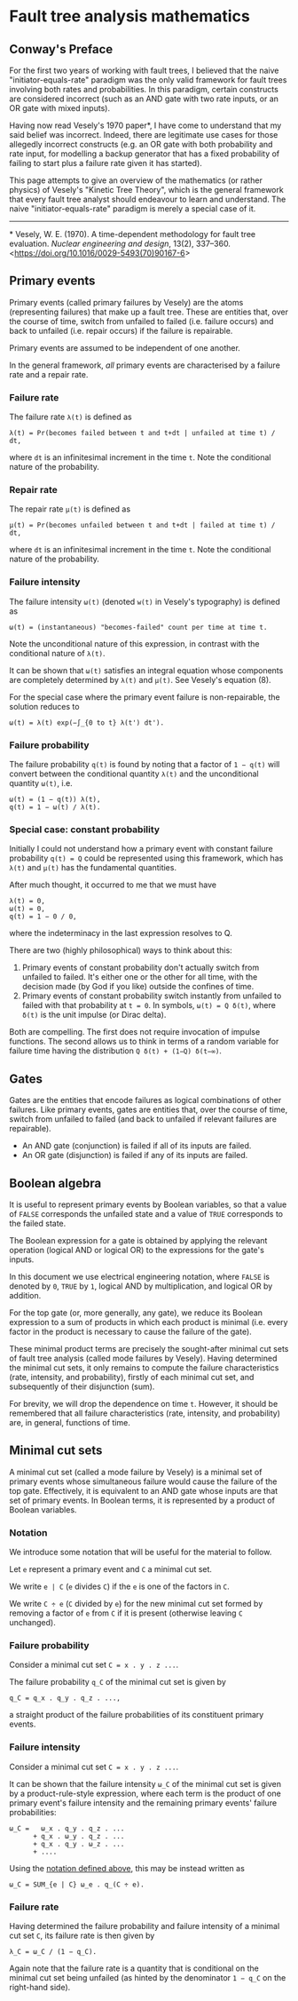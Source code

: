 # Fault tree analysis mathematics


## Conway's Preface

For the first two years of working with fault trees,
I believed that the naive "initiator-equals-rate" paradigm
was the only valid framework
for fault trees involving both rates and probabilities.
In this paradigm, certain constructs are considered incorrect
(such as an AND gate with two rate inputs, or an OR gate with mixed inputs).

Having now read Vesely's 1970 paper\*,
I have come to understand that my said belief was incorrect.
Indeed, there are legitimate use cases for those allegedly incorrect constructs
(e.g. an OR gate with both probability and rate input,
for modelling a backup generator that has a fixed probability of failing to start
plus a failure rate given it has started).

This page attempts to give an overview of the mathematics (or rather physics)
of Vesely's "Kinetic Tree Theory", which is the general framework
that every fault tree analyst should endeavour to learn and understand.
The naive "initiator-equals-rate" paradigm is merely a special case of it.

---

\* Vesely, W. E. (1970).
A time-dependent methodology for fault tree evaluation.
<cite>Nuclear engineering and design</cite>, 13(2), 337–360.
<<https://doi.org/10.1016/0029-5493(70)90167-6>>


## Primary events

Primary events (called primary failures by Vesely)
are the atoms (representing failures) that make up a fault tree.
These are entities that, over the course of time,
switch from unfailed to failed (i.e. failure occurs)
and back to unfailed (i.e. repair occurs) if the failure is repairable.

Primary events are assumed to be independent of one another.

In the general framework, *all* primary events are characterised
by a failure rate and a repair rate.


### Failure rate

The failure rate `λ(t)` is defined as

```
λ(t) = Pr(becomes failed between t and t+dt | unfailed at time t) / dt,
```

where `dt` is an infinitesimal increment in the time `t`.
Note the conditional nature of the probability.


### Repair rate

The repair rate `μ(t)` is defined as

```
μ(t) = Pr(becomes unfailed between t and t+dt | failed at time t) / dt,
```

where `dt` is an infinitesimal increment in the time `t`.
Note the conditional nature of the probability.


### Failure intensity

The failure intensity `ω(t)` (denoted `w(t)` in Vesely's typography) is defined as

```
ω(t) = (instantaneous) "becomes-failed" count per time at time t.
```
Note the unconditional nature of this expression,
in contrast with the conditional nature of `λ(t)`.

It can be shown that `ω(t)` satisfies an integral equation
whose components are completely determined by `λ(t)` and `μ(t)`.
See Vesely's equation (8).

For the special case where the primary event failure is non-repairable,
the solution reduces to

```
ω(t) = λ(t) exp(−∫_{0 to t} λ(t') dt').
```


### Failure probability

The failure probability `q(t)` is found by noting that a factor of `1 − q(t)`
will convert between the conditional quantity `λ(t)`
and the unconditional quantity `ω(t)`, i.e.

```
ω(t) = (1 − q(t)) λ(t),
q(t) = 1 − ω(t) / λ(t).
```


### Special case: constant probability

Initially I could not understand
how a primary event with constant failure probability `q(t) = Q`
could be represented using this framework,
which has `λ(t)` and `μ(t)` has the fundamental quantities.

After much thought, it occurred to me that we must have

```
λ(t) = 0,
ω(t) = 0,
q(t) = 1 − 0 / 0,
```

where the indeterminacy in the last expression resolves to Q.

There are two (highly philosophical) ways to think about this:

1. Primary events of constant probability
   don't actually switch from unfailed to failed.
   It's either one or the other for all time,
   with the decision made (by God if you like) outside the confines of time.
2. Primary events of constant probability
   switch instantly from unfailed to failed
   with that probability at `t = 0`.
   In symbols, `ω(t) = Q δ(t)`, where `δ(t)` is the unit impulse (or Dirac delta).

Both are compelling. The first does not require invocation of impulse functions.
The second allows us to think in terms of a random variable for failure time
having the distribution `Q δ(t) + (1−Q) δ(t−∞)`.


## Gates

Gates are the entities that encode failures
as logical combinations of other failures.
Like primary events, gates are entities that, over the course of time,
switch from unfailed to failed
(and back to unfailed if relevant failures are repairable).

- An AND gate (conjunction) is failed if all of its inputs are failed.
- An OR gate (disjunction) is failed if any of its inputs are failed.


## Boolean algebra

It is useful to represent primary events by Boolean variables,
so that a value of `FALSE` corresponds the unfailed state
and a value of `TRUE` corresponds to the failed state.

The Boolean expression for a gate is obtained by applying the relevant operation
(logical AND or logical OR) to the expressions for the gate's inputs.

In this document we use electrical engineering notation,
where `FALSE` is denoted by `0`, `TRUE` by `1`,
logical AND by multiplication, and logical OR by addition.

For the top gate (or, more generally, any gate),
we reduce its Boolean expression to a sum of products
in which each product is minimal
(i.e. every factor in the product is necessary to cause the failure of the gate).

These minimal product terms are precisely the sought-after
minimal cut sets of fault tree analysis (called mode failures by Vesely).
Having determined the minimal cut sets, it only remains to compute
the failure characteristics (rate, intensity, and probability),
firstly of each minimal cut set, and subsequently of their disjunction (sum).

For brevity, we will drop the dependence on time `t`.
However, it should be remembered that
all failure characteristics (rate, intensity, and probability)
are, in general, functions of time.


## Minimal cut sets

A minimal cut set (called a mode failure by Vesely)
is a minimal set of primary events
whose simultaneous failure would cause the failure of the top gate.
Effectively, it is equivalent to an AND gate
whose inputs are that set of primary events.
In Boolean terms, it is represented by a product of Boolean variables.


### Notation

We introduce some notation that will be useful for the material to follow.

Let `e` represent a primary event and `C` a minimal cut set.

We write `e | C` (`e` divides `C`) if the `e` is one of the factors in `C`.

We write `C ÷ e` (`C` divided by `e`) for the new minimal cut set formed
by removing a factor of `e` from `C` if it is present
(otherwise leaving `C` unchanged).


### Failure probability

Consider a minimal cut set `C = x . y . z ...`.

The failure probability `q_C` of the minimal cut set is given by

```
q_C = q_x . q_y . q_z . ...,
```

a straight product of the failure probabilities
of its constituent primary events.


### Failure intensity

Consider a minimal cut set `C = x . y . z ...`.

It can be shown that the failure intensity `ω_C` of the minimal cut set
is given by a product-rule-style expression,
where each term is the product of one primary event's failure intensity
and the remaining primary events' failure probabilities:

```
ω_C =   ω_x . q_y . q_z . ...
      + q_x . ω_y . q_z . ...
      + q_x . q_y . ω_z . ...
      + ....
```

Using the [notation defined above](#notation), this may be instead written as

```
ω_C = SUM_{e | C} ω_e . q_(C ÷ e).
```


### Failure rate

Having determined the failure probability and failure intensity
of a minimal cut set `C`, its failure rate is then given by

```
λ_C = ω_C / (1 − q_C).
```

Again note that the failure rate is a quantity that is
conditional on the minimal cut set being unfailed
(as hinted by the denominator `1 − q_C` on the right-hand side).
